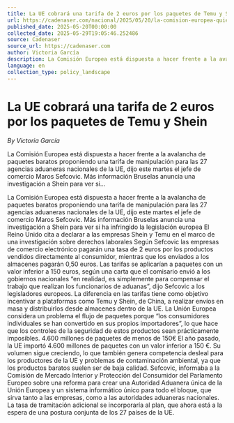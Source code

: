 ```yaml
---
title: La UE cobrará una tarifa de 2 euros por los paquetes de Temu y Shein
url: https://cadenaser.com/nacional/2025/05/20/la-comision-europea-quiere-cobrar-una-tasa-de-dos-euros-a-plataformas-como-temu-o-shein-cadena-ser/
published_date: 2025-05-20T00:00:00
collected_date: 2025-05-29T19:05:46.252486
source: Cadenaser
source_url: https://cadenaser.com
author: Victoria García
description: La Comisión Europea está dispuesta a hacer frente a la avalancha de paquetes baratos proponiendo una tarifa de manipulación para las 27 agencias aduaneras nacionales de la UE, dijo este martes el jefe de comercio Maros Sefcovic. Más información Bruselas anuncia una investigación a Shein para ver si...
language: en
collection_type: policy_landscape
---
```


# La UE cobrará una tarifa de 2 euros por los paquetes de Temu y Shein

*By Victoria García*

La Comisión Europea está dispuesta a hacer frente a la avalancha de paquetes baratos proponiendo una tarifa de manipulación para las 27 agencias aduaneras nacionales de la UE, dijo este martes el jefe de comercio Maros Sefcovic. Más información Bruselas anuncia una investigación a Shein para ver si...

La Comisión Europea está dispuesta a hacer frente a la avalancha de paquetes baratos proponiendo una tarifa de manipulación para las 27 agencias aduaneras nacionales de la UE, dijo este martes el jefe de comercio Maros Sefcovic. Más información Bruselas anuncia una investigación a Shein para ver si ha infringido la legislación europea El Reino Unido cita a declarar a las empresas Shein y Temu en el marco de una investigación sobre derechos laborales Según Sefcovic las empresas de comercio electrónico pagarán una tasa de 2 euros por los productos vendidos directamente al consumidor, mientras que los enviados a los almacenes pagarán 0,50 euros. Las tarifas se aplicarían a paquetes con un valor inferior a 150 euros, según una carta que el comisario envió a los gobiernos nacionales “en realidad, es simplemente para compensar el trabajo que realizan los funcionarios de aduanas”, dijo Sefcovic a los legisladores europeos. La diferencia en las tarifas tiene como objetivo incentivar a plataformas como Temu y Shein, de China, a realizar envíos en masa y distribuirlos desde almacenes dentro de la UE. La Unión Europea considera un problema el flujo de paquetes porque “los consumidores individuales se han convertido en sus propios importadores”, lo que hace que los controles de la seguridad de estos productos sean prácticamente imposibles. 4.600 millones de paquetes de menos de 150€ El año pasado, la UE importó 4.600 millones de paquetes con un valor inferior a 150 €. Su volumen sigue creciendo, lo que también genera competencia desleal para los productores de la UE y problemas de contaminación ambiental, ya que los productos baratos suelen ser de baja calidad. Sefcovic, informaba a la Comisión de Mercado Interior y Protección del Consumidor del Parlamento Europeo sobre una reforma para crear una Autoridad Aduanera única de la Unión Europea y un sistema informático único para todo el bloque, que sirva tanto a las empresas, como a las autoridades aduaneras nacionales. La tasa de tramitación adicional se incorporaría al plan, que ahora está a la espera de una postura conjunta de los 27 países de la UE.